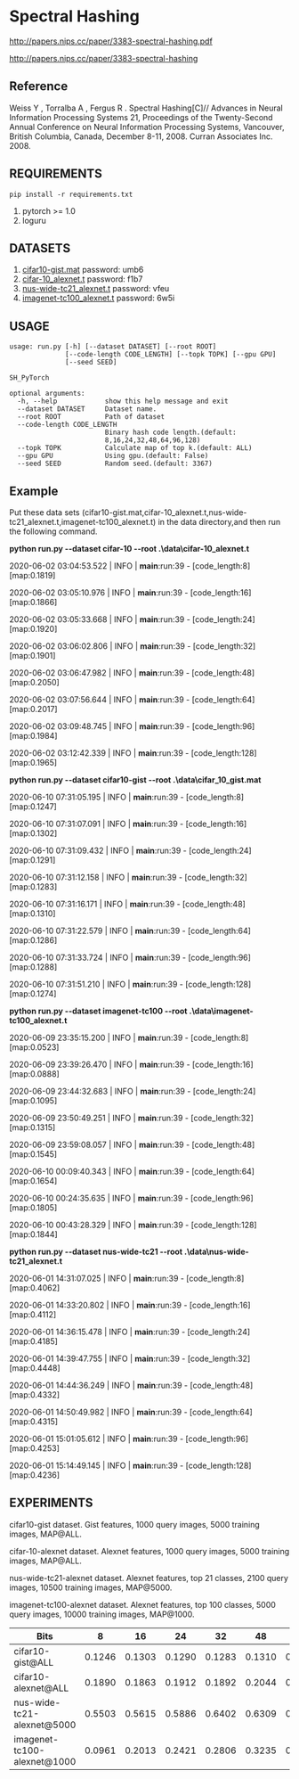 # Spectral Hashing
http://papers.nips.cc/paper/3383-spectral-hashing.pdf

http://papers.nips.cc/paper/3383-spectral-hashing

## Reference
Weiss Y , Torralba A , Fergus R . Spectral Hashing[C]// Advances in Neural Information Processing Systems 21, Proceedings of the Twenty-Second Annual Conference on Neural Information Processing Systems, Vancouver, British Columbia, Canada, December 8-11, 2008. Curran Associates Inc. 2008.

## REQUIREMENTS
`pip install -r requirements.txt`

1. pytorch >= 1.0
2. loguru

## DATASETS
1. [cifar10-gist.mat](https://pan.baidu.com/s/1qE9KiAOTNs5ORn_WoDDwUg) password: umb6
2. [cifar-10_alexnet.t](https://pan.baidu.com/s/1ciJIYGCfS3m0marQvatNjQ) password: f1b7
3. [nus-wide-tc21_alexnet.t](https://pan.baidu.com/s/1YglFwoxB-3j7xTEyAc8ykw) password: vfeu
4. [imagenet-tc100_alexnet.t](https://pan.baidu.com/s/1ayv4wdtCOzEDsJy01SjRew) password: 6w5i

## USAGE
```
usage: run.py [-h] [--dataset DATASET] [--root ROOT]
              [--code-length CODE_LENGTH] [--topk TOPK] [--gpu GPU]
              [--seed SEED]

SH_PyTorch

optional arguments:
  -h, --help            show this help message and exit
  --dataset DATASET     Dataset name.
  --root ROOT           Path of dataset
  --code-length CODE_LENGTH
                        Binary hash code length.(default:
                        8,16,24,32,48,64,96,128)
  --topk TOPK           Calculate map of top k.(default: ALL)
  --gpu GPU             Using gpu.(default: False)
  --seed SEED           Random seed.(default: 3367)
```
## Example
Put these data sets (cifar10-gist.mat,cifar-10_alexnet.t,nus-wide-tc21_alexnet.t,imagenet-tc100_alexnet.t) in the data directory,and then run the following command.

**python run.py --dataset cifar-10 --root .\data\cifar-10_alexnet.t**

2020-06-02 03:04:53.522 | INFO     | __main__:run:39 - [code_length:8][map:0.1819]

2020-06-02 03:05:10.976 | INFO     | __main__:run:39 - [code_length:16][map:0.1866]

2020-06-02 03:05:33.668 | INFO     | __main__:run:39 - [code_length:24][map:0.1920]

2020-06-02 03:06:02.806 | INFO     | __main__:run:39 - [code_length:32][map:0.1901]

2020-06-02 03:06:47.982 | INFO     | __main__:run:39 - [code_length:48][map:0.2050]

2020-06-02 03:07:56.644 | INFO     | __main__:run:39 - [code_length:64][map:0.2017]

2020-06-02 03:09:48.745 | INFO     | __main__:run:39 - [code_length:96][map:0.1984]

2020-06-02 03:12:42.339 | INFO     | __main__:run:39 - [code_length:128][map:0.1965]

**python run.py --dataset cifar10-gist --root .\data\cifar_10_gist.mat**

2020-06-10 07:31:05.195 | INFO     | __main__:run:39 - [code_length:8][map:0.1247]

2020-06-10 07:31:07.091 | INFO     | __main__:run:39 - [code_length:16][map:0.1302]

2020-06-10 07:31:09.432 | INFO     | __main__:run:39 - [code_length:24][map:0.1291]

2020-06-10 07:31:12.158 | INFO     | __main__:run:39 - [code_length:32][map:0.1283]

2020-06-10 07:31:16.171 | INFO     | __main__:run:39 - [code_length:48][map:0.1310]

2020-06-10 07:31:22.579 | INFO     | __main__:run:39 - [code_length:64][map:0.1286]

2020-06-10 07:31:33.724 | INFO     | __main__:run:39 - [code_length:96][map:0.1288]

2020-06-10 07:31:51.210 | INFO     | __main__:run:39 - [code_length:128][map:0.1274]



**python run.py --dataset imagenet-tc100 --root .\data\imagenet-tc100_alexnet.t**


2020-06-09 23:35:15.200 | INFO     | __main__:run:39 - [code_length:8][map:0.0523]

2020-06-09 23:39:26.470 | INFO     | __main__:run:39 - [code_length:16][map:0.0888]

2020-06-09 23:44:32.683 | INFO     | __main__:run:39 - [code_length:24][map:0.1095]

2020-06-09 23:50:49.251 | INFO     | __main__:run:39 - [code_length:32][map:0.1315]

2020-06-09 23:59:08.057 | INFO     | __main__:run:39 - [code_length:48][map:0.1545]

2020-06-10 00:09:40.343 | INFO     | __main__:run:39 - [code_length:64][map:0.1654]

2020-06-10 00:24:35.635 | INFO     | __main__:run:39 - [code_length:96][map:0.1805]

2020-06-10 00:43:28.329 | INFO     | __main__:run:39 - [code_length:128][map:0.1844]


**python run.py --dataset nus-wide-tc21 --root .\data\nus-wide-tc21_alexnet.t**



2020-06-01 14:31:07.025 | INFO     | __main__:run:39 - [code_length:8][map:0.4062]

2020-06-01 14:33:20.802 | INFO     | __main__:run:39 - [code_length:16][map:0.4112]

2020-06-01 14:36:15.478 | INFO     | __main__:run:39 - [code_length:24][map:0.4185]

2020-06-01 14:39:47.755 | INFO     | __main__:run:39 - [code_length:32][map:0.4448]

2020-06-01 14:44:36.249 | INFO     | __main__:run:39 - [code_length:48][map:0.4332]

2020-06-01 14:50:49.982 | INFO     | __main__:run:39 - [code_length:64][map:0.4315]

2020-06-01 15:01:05.612 | INFO     | __main__:run:39 - [code_length:96][map:0.4253]

2020-06-01 15:14:49.145 | INFO     | __main__:run:39 - [code_length:128][map:0.4236]


## EXPERIMENTS
cifar10-gist dataset. Gist features, 1000 query images, 5000 training images, MAP@ALL.

cifar-10-alexnet dataset. Alexnet features, 1000 query images, 5000 training images, MAP@ALL.

nus-wide-tc21-alexnet dataset. Alexnet features, top 21 classes, 2100 query images, 10500 training images, MAP@5000.

imagenet-tc100-alexnet dataset. Alexnet features, top 100 classes, 5000 query images, 10000 training images, MAP@1000.

   Bits     | 8 | 16 | 24 | 32 | 48 | 64 | 96 | 128 
   ---        |   ---  |   ---   |   ---   |   ---   |   ---   |   ---   |   ---   |   ---   
  cifar10-gist@ALL  | 0.1246 | 0.1303 | 0.1290 | 0.1283 | 0.1310 | 0.1286 | 0.1288  | 0.1274
  cifar10-alexnet@ALL | 0.1890 | 0.1863 | 0.1912 | 0.1892 | 0.2044 | 0.2013 | 0.1978 | 0.1960
  nus-wide-tc21-alexnet@5000 | 0.5503 | 0.5615 | 0.5886 | 0.6402 | 0.6309 | 0.6350 | 0.6344 | 0.6411
  imagenet-tc100-alexnet@1000 | 0.0961 | 0.2013 | 0.2421 | 0.2806 | 0.3235 | 0.3445 | 0.3747 | 0.3908

